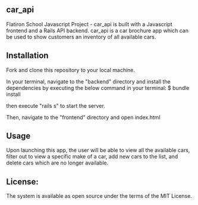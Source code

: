 car_api
---
Flatiron School Javascript Project - car_api is built with a Javascript frontend and a Rails API backend. car_api is a car brochure app which can be used to show customers an inventory of all available cars.


Installation
---
Fork and clone this repository to your local machine.

In your terminal, navigate to the "backend" directory and install the dependencies by executing the below command in your terminal: 
$ bundle install

then execute "rails s" to start the server.

Then, navigate to the "frontend" directory and open index.html

Usage
---
Upon launching this app, the user will be able to view all the available cars, filter out to view a specific make of a car, add new cars to the list, and delete cars which are no longer available.

License:
---
The system is available as open source under the terms of the MIT License.